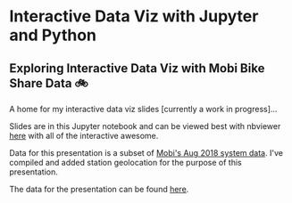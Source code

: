 # Interactive Data Viz with Jupyter and Python
## Exploring Interactive Data Viz with Mobi Bike Share Data 🚲


A home for my interactive data viz slides [currently a work in progress]...

Slides are in this Jupyter notebook and can be viewed best with nbviewer [here](https://nbviewer.jupyter.org/github/jessimk/interactive_data_viz/blob/master/Jupyter_Interactive_Data_Viz.ipynb?flush_cache=true) with all of the interactive awesome.

Data for this presentation is a subset of [Mobi's Aug 2018 system data](https://www.mobibikes.ca/en/system-data). I've compiled and added station geolocation for the purpose of this presentation.

The data for the presentation can be found [here](https://raw.githubusercontent.com/jessimk/interactive_data_viz/master/mobi_data_presentation_subset.csv).
